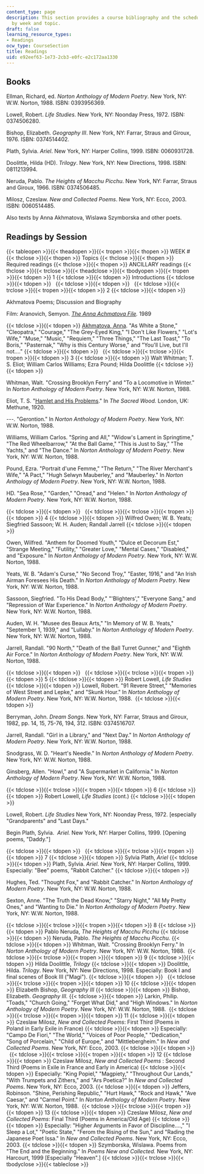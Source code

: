 ```yaml
---
content_type: page
description: This section provides a course bibliography and the schedule of readings
  by week and topic.
draft: false
learning_resource_types:
- Readings
ocw_type: CourseSection
title: Readings
uid: e92eef63-1e73-2cb3-e0fc-e2c172aa1330
---
```

## Books

Ellman, Richard, ed. *Norton Anthology of Modern Poetry*. New York, NY: W.W. Norton, 1988. ISBN: 0393956369.

Lowell, Robert. *Life Studies*. New York, NY: Noonday Press, 1972. ISBN: 0374506280.

Bishop, Elizabeth. *Geography III*. New York, NY: Farrar, Straus and Giroux, 1976. ISBN: 0374514402.

Plath, Sylvia. *Ariel*. New York, NY: Harper Collins, 1999. ISBN: 0060931728.

Doolittle, Hilda (HD). *Trilogy*. New York, NY: New Directions, 1998. ISBN: 0811213994.

Neruda, Pablo. *The Heights of Macchu Picchu*. New York, NY: Farrar, Straus and Giroux, 1966. ISBN: 0374506485.

Milosz, Czeslaw. *New and Collected Poems*. New York, NY: Ecco, 2003. ISBN: 0060514485.

Also texts by Anna Akhmatova, Wislawa Szymborska and other poets.

## Readings by Session

{{< tableopen >}}{{< theadopen >}}{{< tropen >}}{{< thopen >}}
WEEK #
{{< thclose >}}{{< thopen >}}
Topics
{{< thclose >}}{{< thopen >}}
Required readings
{{< thclose >}}{{< thopen >}}
ANCILLARY readings
{{< thclose >}}{{< trclose >}}{{< theadclose >}}{{< tbodyopen >}}{{< tropen >}}{{< tdopen >}}
1
{{< tdclose >}}{{< tdopen >}}
Introductions
{{< tdclose >}}{{< tdopen >}}
 
{{< tdclose >}}{{< tdopen >}}
 
{{< tdclose >}}{{< trclose >}}{{< tropen >}}{{< tdopen >}}
2
{{< tdclose >}}{{< tdopen >}}

Akhmatova Poems; Discussion and Biography

Film: Aranovich, Semyon. [*The Anna Achmatova File*](http://imdb.com/title/tt0097743/)*.* 1989

{{< tdclose >}}{{< tdopen >}}
[Akhmatova, Anna](http://en.wikipedia.org/w/index.php?title=Anna_Akhmatova&oldid=64264377). "As White a Stone," "Cleopatra," "Courage," "The Grey-Eyed King," "I Don't Like Flowers," "Lot's Wife," "Muse," "Music," "Requiem," "Three Things," "The Last Toast," "To Boris," "Pasternak," "Why is this Century Worse," and "You'll Live, but I'll not…."
{{< tdclose >}}{{< tdopen >}}
 
{{< tdclose >}}{{< trclose >}}{{< tropen >}}{{< tdopen >}}
3
{{< tdclose >}}{{< tdopen >}}
Walt Whitman; T. S. Eliot; William Carlos Williams; Ezra Pound; Hilda Doolittle
{{< tdclose >}}{{< tdopen >}}

Whitman, Walt. "Crossing Brooklyn Ferry" and "To a Locomotive in Winter." In *Norton Anthology of Modern Poetry*. New York, NY: W.W. Norton, 1988. 

Eliot, T. S. "[Hamlet and His Problems](http://www.bartleby.com/200/sw9.html)." In *The Sacred Wood.* London, UK: Methune, 1920.

\---. "Gerontion." In *Norton Anthology of Modern Poetry*. New York, NY: W.W. Norton, 1988. 

Williams, William Carlos. "Spring and All," "Widow's Lament in Springtime," "The Red Wheelbarrow," "At the Ball Game," "This is Just to Say," "The Yachts," and "The Dance." In *Norton Anthology of Modern Poetry*. New York, NY: W.W. Norton, 1988. 

Pound, Ezra. "Portrait d'une Femme," "The Return," "The River Merchant's Wife," "A Pact," "Hugh Selwyn Mauberley," and "Mauberley." In *Norton Anthology of Modern Poetry*. New York, NY: W.W. Norton, 1988. 

HD. "Sea Rose," "Garden," "Oread," and "Helen." In *Norton Anthology of Modern Poetry*. New York, NY: W.W. Norton, 1988. 

{{< tdclose >}}{{< tdopen >}}
 
{{< tdclose >}}{{< trclose >}}{{< tropen >}}{{< tdopen >}}
4
{{< tdclose >}}{{< tdopen >}}
Wilfred Owen; W. B. Yeats; Siegfried Sassoon; W. H. Auden; Randall Jarrell
{{< tdclose >}}{{< tdopen >}}

Owen, Wilfred. "Anthem for Doomed Youth," "Dulce et Decorum Est," "Strange Meeting," "Futility," "Greater Love," "Mental Cases," "Disabled," and "Exposure." In *Norton Anthology of Modern Poetry*. New York, NY: W.W. Norton, 1988. 

Yeats, W. B. "Adam's Curse," "No Second Troy," "Easter, 1916," and "An Irish Airman Foresees His Death." In *Norton Anthology of Modern Poetry*. New York, NY: W.W. Norton, 1988. 

Sassoon, Siegfried. "To His Dead Body," "'Blighters'," "Everyone Sang," and "Repression of War Experience." In *Norton Anthology of Modern Poetry*. New York, NY: W.W. Norton, 1988. 

Auden, W. H. "Musee des Beaux Arts," "In Memory of W. B. Yeats," "September 1, 1939," and "Lullaby." In *Norton Anthology of Modern Poetry*. New York, NY: W.W. Norton, 1988. 

Jarrell, Randall. "90 North," "Death of the Ball Turret Gunner," and "Eighth Air Force." In *Norton Anthology of Modern Poetry*. New York, NY: W.W. Norton, 1988. 

{{< tdclose >}}{{< tdopen >}}
 
{{< tdclose >}}{{< trclose >}}{{< tropen >}}{{< tdopen >}}
5
{{< tdclose >}}{{< tdopen >}}
Robert Lowell, *Life Studies*
{{< tdclose >}}{{< tdopen >}}
Lowell, Robert. "91 Revere Street," "Memories of West Street and Lepke," and "Skunk Hour." In *Norton Anthology of Modern Poetry*. New York, NY: W.W. Norton, 1988. 
{{< tdclose >}}{{< tdopen >}}

Berryman, John. *Dream Songs*. New York, NY: Farrar, Straus and Giroux, 1982, pp. 14, 15, 75-76, 194, 312. ISBN: 0374516707.

Jarrell, Randall. "Girl in a Library," and "Next Day." In *Norton Anthology of Modern Poetry*. New York, NY: W.W. Norton, 1988. 

Snodgrass, W. D. "Heart's Needle." In *Norton Anthology of Modern Poetry*. New York, NY: W.W. Norton, 1988. 

Ginsberg, Allen. "Howl," and "A Supermarket in California." In *Norton Anthology of Modern Poetry*. New York, NY: W.W. Norton, 1988. 

{{< tdclose >}}{{< trclose >}}{{< tropen >}}{{< tdopen >}}
6
{{< tdclose >}}{{< tdopen >}}
Robert Lowell, *Life Studies* (cont.)
{{< tdclose >}}{{< tdopen >}}

Lowell, Robert. *Life Studies* New York, NY: Noonday Press, 1972. \[especially "Grandparents" and "Last Days."

Begin Plath, Sylvia.  *Ariel.* New York, NY: Harper Collins, 1999. \[Opening poems, "Daddy."\]

{{< tdclose >}}{{< tdopen >}}
 
{{< tdclose >}}{{< trclose >}}{{< tropen >}}{{< tdopen >}}
7
{{< tdclose >}}{{< tdopen >}}
Sylvia Plath, *Ariel*
{{< tdclose >}}{{< tdopen >}}
Plath, Sylvia. *Ariel.* New York, NY: Harper Collins, 1999. Especially: "Bee" poems, "Rabbit Catcher."
{{< tdclose >}}{{< tdopen >}}

Hughes, Ted. "Thought Fox," and "Rabbit Catcher." In *Norton Anthology of Modern Poetry*. New York, NY: W.W. Norton, 1988. 

Sexton, Anne. "The Truth the Dead Know," "Starry Night," "All My Pretty Ones," and "Wanting to Die." In *Norton Anthology of Modern Poetry*. New York, NY: W.W. Norton, 1988. 

{{< tdclose >}}{{< trclose >}}{{< tropen >}}{{< tdopen >}}
8
{{< tdclose >}}{{< tdopen >}}
Pablo Neruda, *The Heights of Macchu Picchu*
{{< tdclose >}}{{< tdopen >}}
Neruda, Pablo. *The Heights of Macchu Picchu.*
{{< tdclose >}}{{< tdopen >}}
Whitman, Walt. "Crossing Brooklyn Ferry." In *Norton Anthology of Modern Poetry*. New York, NY: W.W. Norton, 1988. 
{{< tdclose >}}{{< trclose >}}{{< tropen >}}{{< tdopen >}}
9
{{< tdclose >}}{{< tdopen >}}
Hilda Doolittle, *Trilogy*
{{< tdclose >}}{{< tdopen >}}
Doolittle, Hilda. *Trilogy*. New York, NY: New Directions, 1998. Especially: Book I and final scenes of Book III ("Magi").
{{< tdclose >}}{{< tdopen >}}
 
{{< tdclose >}}{{< trclose >}}{{< tropen >}}{{< tdopen >}}
10
{{< tdclose >}}{{< tdopen >}}
Elizabeth Bishop, *Geography III*
{{< tdclose >}}{{< tdopen >}}
Bishop, Elizabeth. *Geography III.*
{{< tdclose >}}{{< tdopen >}}
Larkin, Philip. "Toads," "Church Going," "Forget What Did," and "High Windows." In *Norton Anthology of Modern Poetry*. New York, NY: W.W. Norton, 1988. 
{{< tdclose >}}{{< trclose >}}{{< tropen >}}{{< tdopen >}}
11
{{< tdclose >}}{{< tdopen >}}
Czeslaw Milosz, *New and Collected Poems*: First Third (Poems in Poland in Early Exile in France)
{{< tdclose >}}{{< tdopen >}}
Especially: "Campo De Fiori," "The World," "Voices of Poor People," "Dedication," "Song of Porcelain," "Child of Europe," and "Mittlebergheim." In *New and Collected Poems*. New York, NY: Ecco, 2003.
{{< tdclose >}}{{< tdopen >}}
 
{{< tdclose >}}{{< trclose >}}{{< tropen >}}{{< tdopen >}}
12
{{< tdclose >}}{{< tdopen >}}
Czeslaw Milosz, *New and Collected Poems* : Second Third (Poems in Exile in France and Early in America)
{{< tdclose >}}{{< tdopen >}}
Especially: "King Popiel," "Magpiety," "Throughout Our Lands," "With Trumpets and Zithers," and "Ars Poetica?" In *New and Collected Poems*. New York, NY: Ecco, 2003.
{{< tdclose >}}{{< tdopen >}}
Jeffers, Robinson. "Shine, Perishing Republic," "Hurt Hawk," "Rock and Hawk," "Ave Caesar," and "Carmel Point." In *Norton Anthology of Modern Poetry*. New York, NY: W.W. Norton, 1988. 
{{< tdclose >}}{{< trclose >}}{{< tropen >}}{{< tdopen >}}
13
{{< tdclose >}}{{< tdopen >}}
Czeslaw Milosz, *New and Collected Poems*: Final Third (Poems in America/Old Age)
{{< tdclose >}}{{< tdopen >}}
Especially: "Higher Arguments in Favor of Discipline….," "I Sleep a Lot," "Poetic State," "Ferom the Rising of the Sun," and "Rading the Japanese Poet Issa." In *New and Collected Poems*. New York, NY: Ecco, 2003.
{{< tdclose >}}{{< tdopen >}}
Szymborska, Wislawa. Poems from "The End and the Beginning." In *Poems New and Collected.* New York, NY: Harcourt, 1999 \[Especially "Heaven".\]
{{< tdclose >}}{{< trclose >}}{{< tbodyclose >}}{{< tableclose >}}